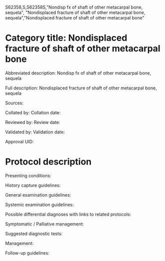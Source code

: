 S62358,S,S62358S,"Nondisp fx of shaft of other metacarpal bone, sequela", "Nondisplaced fracture of shaft of other metacarpal bone, sequela","Nondisplaced fracture of shaft of other metacarpal bone"
# Category title: Nondisplaced fracture of shaft of other metacarpal bone

Abbreviated description: Nondisp fx of shaft of other metacarpal bone, sequela

Full description: Nondisplaced fracture of shaft of other metacarpal bone, sequela

Sources:

Collated by:
Collation date:

Reviewed by:
Review date:

Validated by:
Validation date:

Approval UID:

# Protocol description

Presenting conditions:

History capture guidelines:

General examination guidelines:

Systemic examination guidelines:

Possible differential diagnoses with links to related protocols:

Symptomatic / Palliative management:

Suggested diagnostic tests:

Management:

Follow-up guidelines:
